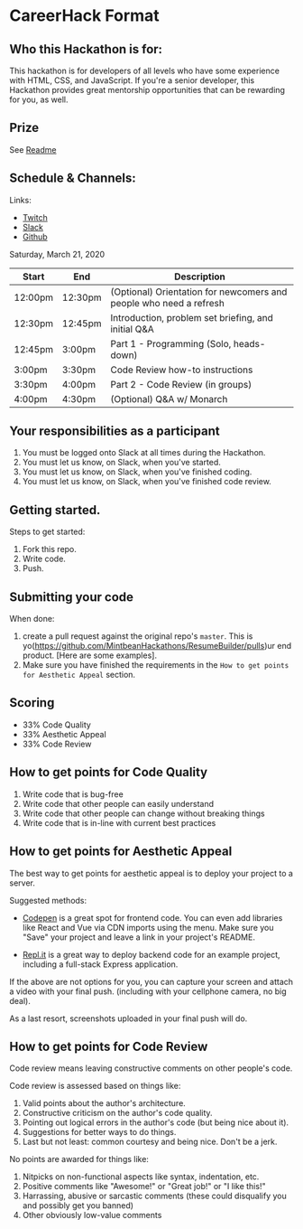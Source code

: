 # CareerHack Format

## Who this Hackathon is for:

This hackathon is for developers of all levels who have some experience with HTML, CSS, and JavaScript. If you're a senior developer, this Hackathon provides great mentorship opportunities that can be rewarding for you, as well.

## Prize

See [Readme](./Readme.md#prize)

## Schedule & Channels:

Links:

* [Twitch](https://www.twitch.tv/mintbeancareerhack)
* [Slack](https://join.slack.com/t/mintbeanhackathons/shared_invite/zt-cyxqi3jo-dXg1sw3RcZ07andai~Bhww)
* [Github](https://github.com/MintbeanHackathons)

Saturday, March 21, 2020

| Start | End  | Description |
|-------|------|-------------|
| 12:00pm  | 12:30pm | (Optional) Orientation for newcomers and people who need a refresh |
| 12:30pm  | 12:45pm | Introduction, problem set briefing, and initial Q&A |
| 12:45pm  | 3:00pm | Part 1 - Programming (Solo, heads-down) |
| 3:00pm  | 3:30pm | Code Review how-to instructions |
| 3:30pm  | 4:00pm | Part 2 - Code Review (in groups) |
| 4:00pm  | 4:30pm | (Optional) Q&A w/ Monarch |

## Your responsibilities as a participant

1. You must be logged onto Slack at all times during the Hackathon.
1. You must let us know, on Slack, when you've started.
1. You must let us know, on Slack, when you've finished coding.
1. You must let us know, on Slack, when you've finished code review.

## Getting started.

Steps to get started:
1. Fork this repo.
1. Write code.
1. Push.

## Submitting your code

When done:

1. create a pull request against the original repo's `master`. This is yo(https://github.com/MintbeanHackathons/ResumeBuilder/pulls)ur end product. [Here are some examples].
1. Make sure you have finished the requirements in the `How to get points for Aesthetic Appeal` section.

## Scoring

* 33% Code Quality
* 33% Aesthetic Appeal
* 33% Code Review

## How to get points for Code Quality

1. Write code that is bug-free
1. Write code that other people can easily understand
1. Write code that other people can change without breaking things
1. Write code that is in-line with current best practices

## How to get points for Aesthetic Appeal

The best way to get points for aesthetic appeal is to deploy your project to a server.

Suggested methods:
* [Codepen](https://codepen.io/) is a great spot for frontend code. You can even add libraries like React and Vue via CDN imports using the menu. Make sure you "Save" your project and leave a link in your project's README.

* [Repl.it](https://repl.it/@monarchwadia/Example-Nodejs-Server) is a great way to deploy backend code for an example project, including a full-stack Express application.

If the above are not options for you, you can capture your screen and attach a video with your final push. (including with your cellphone camera, no big deal). 

As a last resort, screenshots uploaded in your final push will do.

## How to get points for Code Review

Code review means leaving constructive comments on other people's code.

Code review is assessed based on things like:
1. Valid points about the author's architecture.
1. Constructive criticism on the author's code quality.
1. Pointing out logical errors in the author's code (but being nice about it).
1. Suggestions for better ways to do things.
1. Last but not least: common courtesy and being nice. Don't be a jerk.

No points are awarded for things like:
1. Nitpicks on non-functional aspects like syntax, indentation, etc.
1. Positive comments like "Awesome!" or "Great job!" or "I like this!"
1. Harrassing, abusive or sarcastic comments (these could disqualify you and possibly get you banned)
1. Other obviously low-value comments

